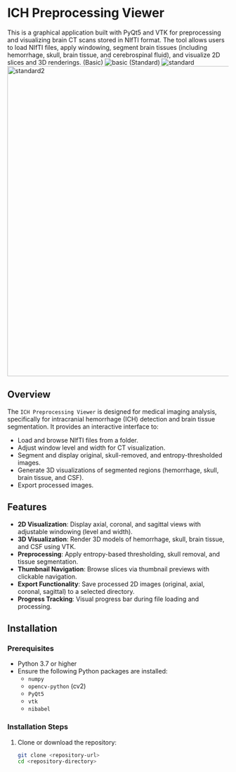 # ICH Preprocessing Viewer

This is a graphical application built with PyQt5 and VTK for preprocessing and visualizing brain CT scans stored in NIfTI format. The tool allows users to load NIfTI files, apply windowing, segment brain tissues (including hemorrhage, skull, brain tissue, and cerebrospinal fluid), and visualize 2D slices and 3D renderings.
(Basic)
![basic](https://github.com/user-attachments/assets/bab56332-c92b-4706-9c58-b5661c7ba04d)
(Standard)
![standard](https://github.com/user-attachments/assets/c716a52e-fc69-46ef-961a-c0fdfd2a64e5)
<img width="705" alt="standard2" src="https://github.com/user-attachments/assets/9f87863e-01a7-4eeb-99b1-93e528f7178b" />

## Overview

The `ICH Preprocessing Viewer` is designed for medical imaging analysis, specifically for intracranial hemorrhage (ICH) detection and brain tissue segmentation. It provides an interactive interface to:
- Load and browse NIfTI files from a folder.
- Adjust window level and width for CT visualization.
- Segment and display original, skull-removed, and entropy-thresholded images.
- Generate 3D visualizations of segmented regions (hemorrhage, skull, brain tissue, and CSF).
- Export processed images.

## Features

- **2D Visualization**: Display axial, coronal, and sagittal views with adjustable windowing (level and width).
- **3D Visualization**: Render 3D models of hemorrhage, skull, brain tissue, and CSF using VTK.
- **Preprocessing**: Apply entropy-based thresholding, skull removal, and tissue segmentation.
- **Thumbnail Navigation**: Browse slices via thumbnail previews with clickable navigation.
- **Export Functionality**: Save processed 2D images (original, axial, coronal, sagittal) to a selected directory.
- **Progress Tracking**: Visual progress bar during file loading and processing.

## Installation

### Prerequisites
- Python 3.7 or higher
- Ensure the following Python packages are installed:
  - `numpy`
  - `opencv-python` (cv2)
  - `PyQt5`
  - `vtk`
  - `nibabel`

### Installation Steps
1. Clone or download the repository:
   ```bash
   git clone <repository-url>
   cd <repository-directory>
